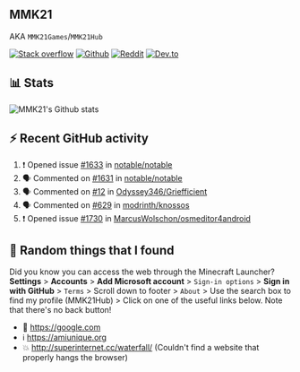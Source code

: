 ## MMK21
AKA `MMK21Games`/`MMK21Hub`

[![Stack overflow](https://img.shields.io/badge/Stack_Overflow-FE7A16?style=for-the-badge&logo=stack-overflow&logoColor=white)](https://stackoverflow.com/users/11519302/mmk21)
[![Github](https://img.shields.io/badge/GitHub-100000?style=for-the-badge&logo=github&logoColor=white)](https://github.com/MMK21Hub)
[![Reddit](https://img.shields.io/badge/Reddit-FF4500?style=for-the-badge&logo=reddit&logoColor=white)](https://www.reddit.com/user/mmk21games)
[![Dev.to](https://img.shields.io/badge/dev.to-0A0A0A?style=for-the-badge&logo=dev.to&logoColor=white)](https://dev.to/mmk21)

## 📊 Stats 

![MMK21's Github stats](https://github-readme-stats.vercel.app/api?username=MMK21Hub&show_icons=true&theme=dark&bg_color=171b22&text_color=CCCCCC&hide_border=true)

## ⚡ Recent GitHub activity

<!--START_SECTION:activity-->
1. ❗️ Opened issue [#1633](https://github.com/notable/notable/issues/1633) in [notable/notable](https://github.com/notable/notable)
2. 🗣 Commented on [#1631](https://github.com/notable/notable/issues/1631) in [notable/notable](https://github.com/notable/notable)
3. 🗣 Commented on [#12](https://github.com/Odyssey346/Griefficient/issues/12) in [Odyssey346/Griefficient](https://github.com/Odyssey346/Griefficient)
4. 🗣 Commented on [#629](https://github.com/modrinth/knossos/issues/629) in [modrinth/knossos](https://github.com/modrinth/knossos)
5. ❗️ Opened issue [#1730](https://github.com/MarcusWolschon/osmeditor4android/issues/1730) in [MarcusWolschon/osmeditor4android](https://github.com/MarcusWolschon/osmeditor4android)
<!--END_SECTION:activity-->

## 🙂 Random things that I found

Did you know you can access the web through the Minecraft Launcher? **Settings** > **Accounts** > **Add Microsoft account** > `Sign-in options` > **Sign in with GitHub** > `Terms` > Scroll down to footer > `About` > Use the search box to find my profile (MMK21Hub) > Click on one of the useful links below. Note that there's no back button!

* 🔎 <https://google.com>
* ℹ️ <https://amiunique.org>
* 💥 <http://superinternet.cc/waterfall/> (Couldn't find a website that properly hangs the browser)
